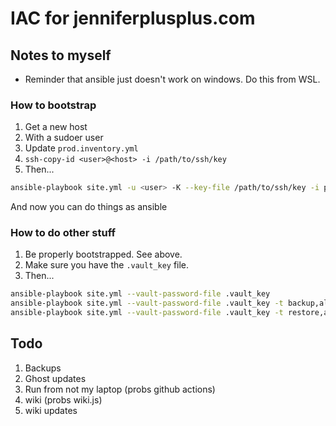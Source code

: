 # IAC for jenniferplusplus.com

## Notes to myself

* Reminder that ansible just doesn't work on windows. Do this from WSL.

### How to bootstrap

1. Get a new host
2. With a sudoer user
3. Update `prod.inventory.yml`
4. `ssh-copy-id <user>@<host> -i /path/to/ssh/key`
5. Then...

```bash
ansible-playbook site.yml -u <user> -K --key-file /path/to/ssh/key -i prod.inventory.yml -t bootstrap
```

And now you can do things as ansible

### How to do other stuff

1. Be properly bootstrapped. See above.
2. Make sure you have the `.vault_key` file.
3. Then...

```bash
ansible-playbook site.yml --vault-password-file .vault_key
ansible-playbook site.yml --vault-password-file .vault_key -t backup,all
ansible-playbook site.yml --vault-password-file .vault_key -t restore,all
```

## Todo

1. Backups
2. Ghost updates
3. Run from not my laptop (probs github actions)
4. wiki (probs wiki.js)
5. wiki updates